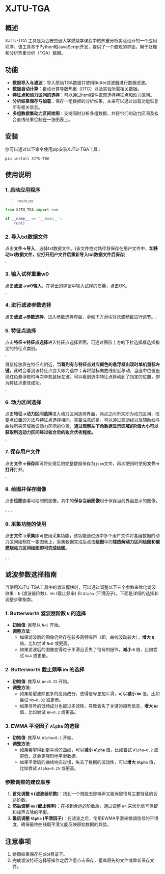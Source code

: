 # XJTU-TGA 

## 概述
XJTU-TGA 工具是为西安交通大学燃烧学课程中的热重分析实验设计的一个应用程序。该工具基于Python和JavaScript开发，提供了一个直观的界面，用于处理和分析热重分析（TGA）数据。

## 功能
- **数据导入与滤波**：导入原始TGA数据并使用Butter滤波器进行数据滤波。
- **数据自动计算**：自动计算导数热重（DTG）以及实验所需相关数据。
- **特征点和动力区间的选择**：可以通过html控件直观选择特征点和动力区间。
- **分析结果保存与加载**：保存一组数据的分析结果，未来可以通过加载功能恢复所有相关信息。
- **多组数据集动力区间绘图**：支持同时分析多组数据，并将它们的动力区间及拟合直线结果绘制在一张图表上。

## 安装
你可以通过以下命令使用pip安装XJTU-TGA工具：

```shell
pip install XJTU-TGA
```

## 使用说明

### 1. 启动应用程序

> main.py

```python
from XJTU_TGA import run

if __name__ == '__main__':
    run()
```

### 2. 导入txt数据文件

点击**文件->导入**，选择txt数据文件。(该文件绝对路径将保存在用户文件中，**如移动txt数据文件，应打开用户文件后重新导入txt数据文件后保存**)

<img src="image/1.png" style="zoom:25%;" /> 

### 3. 输入试样重量w0

点击**滤波->w0输入**，在弹出的弹窗中输入试样的质量，点击OK。

<img src="image/2.png" style="zoom:25%;" /> 

### 4. 进行滤波参数选择

点击**滤波->参数选择**，进入参数选择界面，滑动下方滑块对滤波参数进行调节。<img src="image/3.png" style="zoom: 25%;" /> 

### 5. 特征点选择

点击**特征->特征点选择**进入特征点选择界面，可通过图形上方的下拉选择框选择指定的特征点类别。

<img src="image/4.png" style="zoom:25%;" /> 

将鼠标放置在特征点附近，**当看到有与特征点对应颜色的悬浮框出现时单机鼠标左键**，此时会看到该特征点变大即为选中；再将鼠标向曲线附近移动，当选中位置出现红色悬浮框时再次单机鼠标左键，可以看到选中特征点移动到了指定的位置，即为特征点更改成功。

<img src="image/5.png" style="zoom:25%;" /> 

### 6. 动力区间选择

点击**特征->动力区间选择**进入动力区间选择界面，两点之间所夹即为动力区间，改变点位置的方法与特征点选择相同，需要注意的是，可以通过辅助线以及辅助线与曲线所夹区域微调动力区间的位置，**通过观察左下角数据显示区域的R值大小可以获取所选动力区间经过拟合后的拟合优劣程度。**

<img src="image/6.png" style="zoom:25%;" /> 

### 7. 保存用户文件

点击**文件->保存**即可将处理后的完整数据保存为`json`文件，再次使用时使用**文件->打开**打开。

<img src="image/7.png" style="zoom:25%;" /> 

### 8. 绘图并保存图像

点击**绘图**查看可绘制的图像，其中的**保存当前图像**用于保存当前界面显示的图像。

<img src="image/8.jpg" style="zoom: 33%;" /> 

 <img src="image/9.jpg" style="zoom:33%;" />

<img src="image/10.jpg" style="zoom: 33%;" /> 

### 9. 采集功能的使用

点击**文件->采集**即可使用采集功能，该功能通过选中多个用户文件将各组数据的动力区间绘制在一张图表上，采集数据完成后点击**绘图**中的**煤热解动力区间绘图和碳燃烧动力区间绘图即可完成绘图**。

<img src="image/11.jpg" style="zoom:33%;" /> 

<img src="image/12.jpg" style="zoom:33%;" /> 



## 滤波参数选择指南

当使用XJTU-TGA工具中的滤波模块时，可以通过调整以下三个参数来优化滤波效果：`N` (滤波器阶数)、`Wn` (截止频率) 和 `Alpha` (平滑因子)。下面是详细的选择和调整步骤指南。

### 1. Butterworth 滤波器阶数 `N` 的选择
- **初始值**: 推荐从 `N=5` 开始。
- **调整方法**:
  - 如果滤波后的图像仍然存在较多高频噪声（即，曲线波动较大），**增大 `N`** 值，比如尝试 `N=6` 或更高。
  - 如果滤波后的图像变得过于平滑且丢失了信号的细节，**减小 `N`** 值，比如尝试 `N=4` 或更低。

### 2. Butterworth 截止频率 `Wn` 的选择
- **初始值**: 推荐从 `Wn=0.15` 开始。
- **调整方法**:
  - 如果希望滤除更多的高频成分，使得信号更加平滑，可以**减小 `Wn`** 值，比如尝试 `Wn=0.02` 或更低。
  - 如果信号的低频成分也被过多滤除，导致丢失了关键的趋势信息，**增大 `Wn`** 值，比如尝试 `Wn=0.2` 或更高。

### 3. EWMA 平滑因子 `Alpha` 的选择
- **初始值**: 推荐从 `Alpha=0.2` 开始。
- **调整方法**:
  - 如果希望得到更平滑的曲线，可以**减小 `Alpha`** 值，比如尝试 `Alpha=0.2` 或更低，这会更强烈地平滑数据。
  - 如果平滑后的曲线响应过慢，失去了数据的波动性，可以**增大 `Alpha`** 值，比如尝试 `Alpha=0.25` 或更高。

### 参数调整的建议顺序
1. **首先调整 `N` (滤波器阶数)**：找到一个既能去除噪声又能保留信号主要特征的合适阶数。
2. **然后调整 `Wn` (截止频率)**：在找到合适的阶数后，通过调整 `Wn` 来优化信号保留和噪声去除的平衡。
3. **最后调整 `Alpha` (平滑因子)**：在滤波之后，使用EWMA平滑来微调信号的平滑度，确保最终曲线既平滑又能反映原始数据的趋势。

## 注意事项
1. 绘图结果保存在plot目录下。
2. 完成滤波特征选择等操作之后注意点击保存，覆盖原先的文件或重新保存文件。
